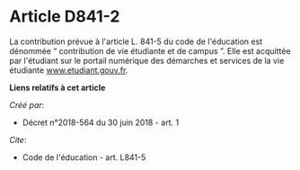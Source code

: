 # Article D841-2

La contribution prévue à l'article L. 841-5 du code de l'éducation est dénommée “ contribution de vie étudiante et de campus
”. Elle est acquittée par l'étudiant sur le portail numérique des démarches et services de la vie étudiante
www.etudiant.gouv.fr.

**Liens relatifs à cet article**

_Créé par_:

  - Décret n°2018-564 du 30 juin 2018 - art. 1

_Cite_:

  - Code de l'éducation - art. L841-5
